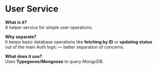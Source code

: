 # User Service

**What is it?**  
A helper service for simple user operations.

**Why separate?**  
It keeps basic database operations like **fetching by ID** or **updating status** out of the main Auth logic — better separation of concerns.

**What does it use?**  
Uses **Typegoose/Mongoose** to query MongoDB.
